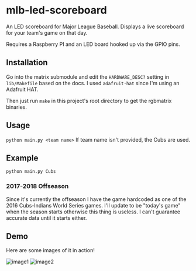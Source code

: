 # mlb-led-scoreboard
An LED scoreboard for Major League Baseball. Displays a live scoreboard for your team's game on that day.

Requires a Raspberry PI and an LED board hooked up via the GPIO pins.

## Installation
Go into the matrix submodule and edit the `HARDWARE_DESC?` setting in `lib/Makefile` based on the docs. I used `adafruit-hat` since I'm using an Adafruit HAT.

Then just run `make` in this project's root directory to get the rgbmatrix binaries.

## Usage
`python main.py <team name>`
If team name isn't provided, the Cubs are used.

## Example
`python main.py Cubs`

### 2017-2018 Offseason
Since it's currently the offseason I have the game hardcoded as one of the 2016 Cubs-Indians World Series games. I'll update to be "today's game" when the season starts otherwise this thing is useless. I can't guarantee accurate data until it starts either.

## Demo
Here are some images of it in action!

![image1](https://i.imgur.com/DmRXhlO.jpg)
![image2](https://i.imgur.com/wAit0Qt.jpg)
